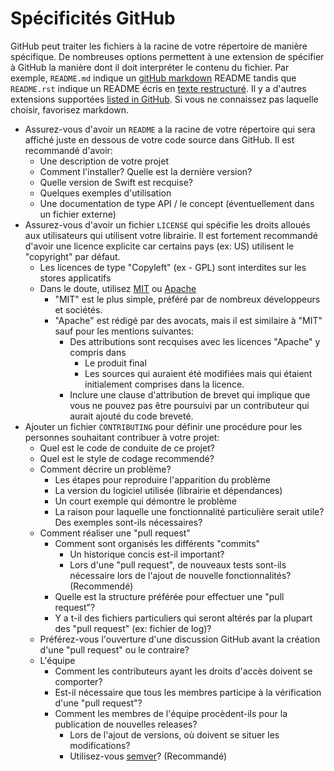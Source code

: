 # Spécificités GitHub

GitHub peut traiter les fichiers à la racine de votre répertoire de manière spécifique. De nombreuses options permettent à une extension de spécifier à GitHub la manière dont il doit interpréter le contenu du fichier. Par exemple, `README.md` indique un [gitHub markdown][markdown] README tandis que `README.rst` indique un README écris en [texte restructuré][restructured]. Il y a d'autres extensions supportées [listed in GitHub][gh-markup]. Si vous ne connaissez pas laquelle choisir, favorisez markdown.

- Assurez-vous d'avoir un `README` a la racine de votre répertoire qui sera affiché juste en dessous de votre code source dans GitHub. Il est recommandé d'avoir:
    - Une description de votre projet
    - Comment l'installer? Quelle est la dernière version?
    - Quelle version de Swift est recquise?
    - Quelques exemples d'utilisation
    - Une documentation de type API / le concept (éventuellement dans un fichier externe)
- Assurez-vous d'avoir un fichier `LICENSE` qui spécifie les droits alloués aux utilisateurs qui utilisent votre librairie. Il est fortement recommandé d'avoir une licence explicite car certains pays (ex: US) utilisent le "copyright" par défaut.
    - Les licences de type "Copyleft" (ex - GPL) sont interdites sur les stores applicatifs
    - Dans le doute, utilisez [MIT][mit] ou [Apache][apache]
        - "MIT" est le plus simple, préféré par de nombreux développeurs et sociétés.
        - "Apache" est rédigé par des avocats, mais il est similaire à "MIT" sauf pour les mentions suivantes:
            - Des attributions sont recquises avec les licences "Apache" y compris dans
                - Le produit final
                - Les sources qui auraient été modifiées mais qui étaient initialement comprises dans la licence.
            - Inclure une clause d'attribution de brevet qui implique que vous ne pouvez pas être poursuivi par un contributeur qui aurait ajouté du code breveté.
- Ajouter un fichier `CONTRIBUTING` pour définir une procédure pour les personnes souhaitant contribuer à votre projet:
    - Quel est le code de conduite de ce projet?
    - Quel est le style de codage recommendé?
    - Comment décrire un problème?
        - Les étapes pour reproduire l'apparition du problème
        - La version du logiciel utilisée (librairie et dépendances)
        - Un court exemple qui démontre le problème
        - La raison pour laquelle une fonctionnalité particulière serait utile? Des exemples sont-ils nécessaires?
    - Comment réaliser une "pull request"
        - Comment sont organisés les différents "commits"
            - Un historique concis est-il important?
            - Lors d'une "pull request", de nouveaux tests sont-ils nécessaire lors de l'ajout de nouvelle fonctionnalités? (Recommendé)
        - Quelle est la structure préférée pour effectuer une "pull request"?
        - Y a t-il des fichiers particuliers qui seront altérés par la plupart des "pull request" (ex: fichier de log)?
    - Préférez-vous l'ouverture d'une discussion GitHub avant la création d'une "pull request" ou le contraire?
    - L'équipe
        - Comment les contributeurs ayant les droits d'accès doivent se comporter?
        - Est-il nécessaire que tous les membres participe à la vérification d'une "pull request"?
        - Comment les membres de l'équipe procèdent-ils pour la publication de nouvelles releases?
            - Lors de l'ajout de versions, où doivent se situer les modifications?
            - Utilisez-vous [semver][semver]? (Recommandé)

[gh-markup]: https://github.com/github/markup
[markdown]: https://help.github.com/articles/basic-writing-and-formatting-syntax/
[restructured]: http://docutils.sourceforge.net/rst.html
[semver]: http://semver.org/
[mit]: https://opensource.org/licenses/MIT
[apache]: https://opensource.org/licenses/Apache-2.0
[travis-ci]: https://docs.travis-ci.com/user/languages/objective-c
